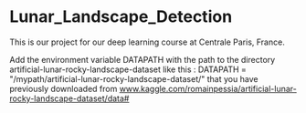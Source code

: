# Lunar_Landscape_Detection
This is our project for our deep learning course at Centrale Paris, France.

Add the environment variable DATAPATH with the path to the directory artificial-lunar-rocky-landscape-dataset like this : DATAPATH = "/mypath/artificial-lunar-rocky-landscape-dataset/" that you have previously downloaded from www.kaggle.com/romainpessia/artificial-lunar-rocky-landscape-dataset/data#

